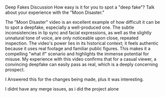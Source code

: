 Deep Fakes Discussion
How easy is it for you to spot a "deep fake"? Talk about your experience with the "Moon Disaster."

The "Moon Disaster" video is an excellent example of how difficult it can be to spot a deepfake, especially a well-produced one. The subtle inconsistencies in lip sync and facial expressions, as well as the slightly unnatural tone of voice, are only noticeable upon close, repeated inspection. The video's power lies in its historical context; it feels authentic because it uses real footage and familiar public figures. This makes it a compelling "what if" scenario and highlights the immense potential for misuse. My experience with this video confirms that for a casual viewer, a convincing deepfake can easily pass as real, which is a deeply concerning prospect.

I Answered this for the changes being made, plus it was interesting.

I didnt have any merge issues, as i did the project alone